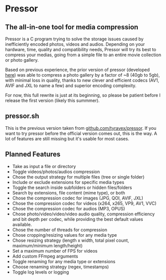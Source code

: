 # Pressor
## The all-in-one tool for media compression
Pressor is a C program trying to solve the storage issues caused by inefficiently encoded photos, videos and audios. Depending on your hardware, time, quality and compatibility needs, Pressor will try its best to compress your medias, going from a simple file to an entire movie collection or photo gallery.

Based on previous experience, the prior version of pressor (developed [here](https://github.com/tyravex/pressor)) was able to compress a photo gallery by a factor of ~8 (40gb to 5gb), with minimal loss in quality, thanks to new clever and efficient codecs (AV1, AVIF and JXL to name a few) and superior encoding complexity.

For now, this full rewrite is just at its beginning, so please be patient before I release the first version (likely this summmer).

## pressor.sh

This is the previous version taken from [github.com/tyravex/pressor](https://github.com/tyravex/pressor).
If you want to try pressor before the official version comes out, this is the way.
A lot of features are still missing but it's usable for most cases.

## Planned Features
- Take as input a file or directory
- Toggle videos/photos/audios compression
- Chose the output strategy for multiple files (tree or single folder)
- Include or exclude extensions for specific media types
- Toggle the search inside subfolders or hidden files/folders
- Search by extensions, file content (mime type), or both
- Chose the compression codec for images (JPG, QOI, AVIF, JXL)
- Chose the compression codec for videos (x264, x265, VP9, AV1, VVC)
- Chose the compression codec for audios (MP3, OPUS)
- Chose photo/video/video/video audio quality, compression efficiency and bit depth per codec, while providing the best default values available.
- Chose the number of threads for compression
- Chose cropping/resizing values for any media type
- Chose resizing strategy (length x width, total pixel count, maximum/minimum length/height)
- Set a maximum number of FPS for videos
- Add custom FFmpeg arguments
- Toggle renaming for any media type or extensions
- Choose renaming strategy (regex, timestamps)
- Toggle log levels or logging
